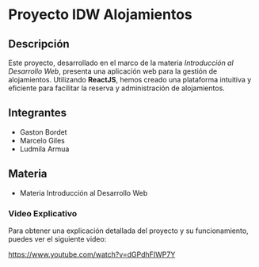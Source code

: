 # Proyecto IDW Alojamientos

## Descripción
Este proyecto, desarrollado en el marco de la materia *Introducción al Desarrollo Web*, presenta una aplicación web para la gestión de alojamientos. Utilizando **ReactJS**, hemos creado una plataforma intuitiva y eficiente para facilitar la reserva y administración de alojamientos.

## Integrantes
* Gaston Bordet
* Marcelo Giles
* Ludmila Armua

## Materia
* Materia Introducción al Desarrollo Web

### Video Explicativo
Para obtener una explicación detallada del proyecto y su funcionamiento, puedes ver el siguiente video:

https://www.youtube.com/watch?v=dGPdhFIWP7Y
